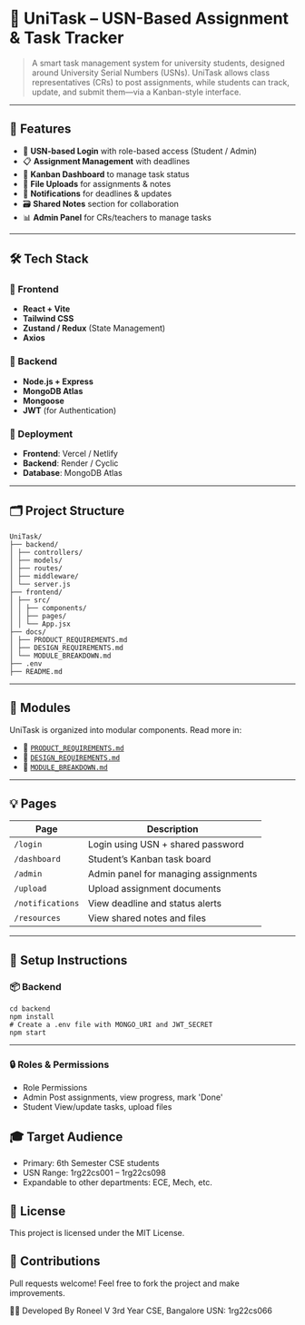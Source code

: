 # 📘 UniTask – USN-Based Assignment & Task Tracker

> A smart task management system for university students, designed around University Serial Numbers (USNs). UniTask allows class representatives (CRs) to post assignments, while students can track, update, and submit them—via a Kanban-style interface.

---

## 🚀 Features

- 🔐 **USN-based Login** with role-based access (Student / Admin)
- 📋 **Assignment Management** with deadlines
- 🧠 **Kanban Dashboard** to manage task status
- 📁 **File Uploads** for assignments & notes
- 🔔 **Notifications** for deadlines & updates
- 🗃️ **Shared Notes** section for collaboration
- 📊 **Admin Panel** for CRs/teachers to manage tasks

---

## 🛠️ Tech Stack

### 🔷 Frontend
- **React + Vite**
- **Tailwind CSS**
- **Zustand / Redux** (State Management)
- **Axios**

### 🔶 Backend
- **Node.js + Express**
- **MongoDB Atlas**
- **Mongoose**
- **JWT** (for Authentication)

### 🚀 Deployment
- **Frontend**: Vercel / Netlify
- **Backend**: Render / Cyclic
- **Database**: MongoDB Atlas

---

## 🗂️ Project Structure
```
UniTask/
├── backend/
│ ├── controllers/
│ ├── models/
│ ├── routes/
│ ├── middleware/
│ └── server.js
├── frontend/
│ ├── src/
│ │ ├── components/
│ │ ├── pages/
│ │ └── App.jsx
├── docs/
│ ├── PRODUCT_REQUIREMENTS.md
│ ├── DESIGN_REQUIREMENTS.md
│ └── MODULE_BREAKDOWN.md
├── .env
├── README.md
```

---

## 🧩 Modules

UniTask is organized into modular components. Read more in:

- 📄 [`PRODUCT_REQUIREMENTS.md`](docs/PRODUCT_REQUIREMENTS.md)
- 📄 [`DESIGN_REQUIREMENTS.md`](docs/DESIGN_REQUIREMENTS.md)
- 📄 [`MODULE_BREAKDOWN.md`](docs/MODULE_BREAKDOWN.md)

---

## 💡 Pages

| Page           | Description                              |
|----------------|------------------------------------------|
| `/login`       | Login using USN + shared password        |
| `/dashboard`   | Student’s Kanban task board              |
| `/admin`       | Admin panel for managing assignments     |
| `/upload`      | Upload assignment documents              |
| `/notifications` | View deadline and status alerts        |
| `/resources`   | View shared notes and files              |

---

## 🔧 Setup Instructions

### 📦 Backend
```
cd backend
npm install
# Create a .env file with MONGO_URI and JWT_SECRET
npm start
```
---

### 🔒 Roles & Permissions
- Role	Permissions
- Admin	Post assignments, view progress, mark 'Done'
- Student	View/update tasks, upload files

## 🎓 Target Audience
- Primary: 6th Semester CSE students
- USN Range: 1rg22cs001 – 1rg22cs098
- Expandable to other departments: ECE, Mech, etc.

## 📜 License
This project is licensed under the MIT License.

## 🤝 Contributions
Pull requests welcome! Feel free to fork the project and make improvements.

👨‍💻 Developed By
Roneel V
3rd Year CSE, Bangalore
USN: 1rg22cs066

